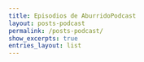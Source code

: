 ```yaml
---
title: Episodios de AburridoPodcast
layout: posts-podcast
permalink: /posts-podcast/
show_excerpts: true
entries_layout: list
---
```

